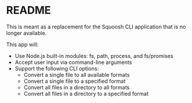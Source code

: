 # README

This is meant as a replacement for the Squoosh CLI application that is no longer available.

This app will:

* Use Node.js built-in modules: fs, path, process, and fs/promises
* Accept user input via command-line arguments
* Support the following CLI options:
  * Convert a single file to all available formats
  * Convert a single file to a specified format
  * Convert all files in a directory to all formats
  * Convert all files in a directory to a specified format
